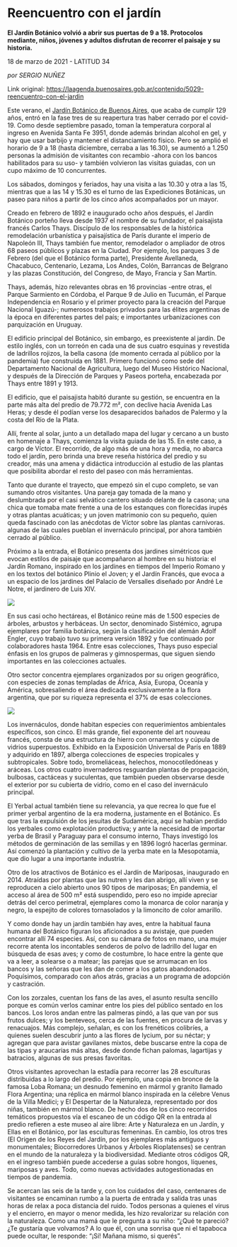 # Reencuentro con el jardín

**El Jardín Botánico volvió a abrir sus puertas de 9 a 18. Protocolos mediante, niños, jóvenes y adultos disfrutan de recorrer el paisaje y su historia.**

18 de marzo de 2021 - LATITUD 34

_por SERGIO NUÑEZ_

Link original: https://laagenda.buenosaires.gob.ar/contenido/5029-reencuentro-con-el-jardin



Este verano, el [Jardín Botánico de Buenos Aires](https://href.li/?https://www.buenosaires.gob.ar/jardinbotanico), que acaba de cumplir 129 años, entró en la fase tres de su reapertura tras haber cerrado por el covid-19. Como desde septiembre pasado, toman la temperatura corporal al ingreso en Avenida Santa Fe 3951, donde además brindan alcohol en gel, y hay que usar barbijo y mantener el distanciamiento físico. Pero se amplió el horario de 9 a 18 (hasta diciembre, cerraba a las 16.30), se aumentó a 1.250 personas la admisión de visitantes con recambio -ahora con los bancos habilitados para su uso- y también volvieron las visitas guiadas, con un cupo máximo de 10 concurrentes.




Los sábados, domingos y feriados, hay una visita a las 10.30 y otra a las 15, mientras que a las 14 y 15.30 es el turno de las Expediciones Botánicas, un paseo para niños a partir de los cinco años acompañados por un mayor.




Creado en febrero de 1892 e inaugurado ocho años después, el Jardín Botánico porteño lleva desde 1937 el nombre de su fundador, el paisajista francés Carlos Thays. Discípulo de los responsables de la histórica remodelación urbanística y paisajística de París durante el imperio de Napoleón III, Thays también fue mentor, remodelador o ampliador de otros 68 paseos públicos y plazas en la Ciudad. Por ejemplo, los parques 3 de Febrero (del que el Botánico forma parte), Presidente Avellaneda, Chacabuco, Centenario, Lezama, Los Andes, Colón, Barrancas de Belgrano y las plazas Constitución, del Congreso, de Mayo, Francia y San Martín.




Thays, además, hizo relevantes obras en 16 provincias -entre otras, el Parque Sarmiento en Córdoba, el Parque 9 de Julio en Tucumán, el Parque Independencia en Rosario y el primer proyecto para la creación del Parque Nacional Iguazú-; numerosos trabajos privados para las élites argentinas de la época en diferentes partes del país; e importantes urbanizaciones con parquización en Uruguay.




El edificio principal del Botánico, sin embargo, es preexistente al jardín. De estilo inglés, con un torreón en cada una de sus cuatro esquinas y revestida de ladrillos rojizos, la bella casona (de momento cerrada al público por la pandemia) fue construida en 1881. Primero funcionó como sede del Departamento Nacional de Agricultura, luego del Museo Histórico Nacional, y después de la Dirección de Parques y Paseos porteña, encabezada por Thays entre 1891 y 1913.




El edificio, que el paisajista habitó durante su gestión, se encuentra en la parte más alta del predio de 79.772 m², con declive hacia Avenida Las Heras; y desde él podían verse los desaparecidos bañados de Palermo y la costa del Río de la Plata.




Allí, frente al solar, junto a un detallado mapa del lugar y cercano a un busto en homenaje a Thays, comienza la visita guiada de las 15. En este caso, a cargo de Víctor. El recorrido, de algo más de una hora y media, no abarca todo el jardín, pero brinda una breve reseña histórica del predio y su creador, más una amena y didáctica introducción al estudio de las plantas que posibilita abordar el resto del paseo con más herramientas.




Tanto que durante el trayecto, que empezó sin el cupo completo, se van sumando otros visitantes. Una pareja gay tomada de la mano y deslumbrada por el casi selvático cantero situado delante de la casona; una chica que tomaba mate frente a una de los estanques con florecidas irupés y otras plantas acuáticas; y un joven matrimonio con su pequeño, quien queda fascinado con las anécdotas de Víctor sobre las plantas carnívoras. algunas de las cuales pueblan el invernáculo principal, por ahora también cerrado al público.




Próximo a la entrada, el Botánico presenta dos jardines simétricos que evocan estilos de paisaje que acompañaron al hombre en su historia: el Jardín Romano, inspirado en los jardines en tiempos del Imperio Romano y en los textos del botánico Plinio el Joven; y el Jardín Francés, que evoca a un espacio de los jardines del Palacio de Versalles diseñado por André Le Notre, el jardinero de Luis XIV.




![](https://cdn.flowlikemusic.com/files/images/45694/975255ba-46ae-4c16-abec-9cf23b5d334d.jpeg)




En sus casi ocho hectáreas, el Botánico reúne más de 1.500 especies de árboles, arbustos y herbáceas. Un sector, denominado Sistémico, agrupa ejemplares por familia botánica, según la clasificación del alemán Adolf Engler, cuyo trabajo tuvo su primera versión 1892 y fue continuado por colaboradores hasta 1964. Entre esas colecciones, Thays puso especial énfasis en los grupos de palmeras y gimnospermas, que siguen siendo importantes en las colecciones actuales.




Otro sector concentra ejemplares organizados por su origen geográfico, con especies de zonas templadas de África, Asia, Europa, Oceanía y América, sobresaliendo el área dedicada exclusivamente a la flora argentina, que por su riqueza representa el 37% de esas colecciones.




![](https://cdn.flowlikemusic.com/files/images/45695/1970f6ee-a92f-465f-b1d9-99ccfdfc814e.jpeg)




Los invernáculos, donde habitan especies con requerimientos ambientales específicos, son cinco. El más grande, fiel exponente del art nouveau francés, consta de una estructura de hierro con ornamentos y cúpula de vidrios superpuestos. Exhibido en la Exposición Universal de París en 1889 y adquirido en 1897, alberga colecciones de especies tropicales y subtropicales. Sobre todo, bromeliáceas, helechos, monocotiledóneas y aráceas. Los otros cuatro invernaderos resguardan plantas de propagación, bulbosas, cactáceas y suculentas, que también pueden observarse desde el exterior por su cubierta de vidrio, como en el caso del invernáculo principal.




El Yerbal actual también tiene su relevancia, ya que recrea lo que fue el primer yerbal argentino de la era moderna, justamente en el Botánico. Es que tras la expulsión de los jesuitas de Sudamérica, aquí se habían perdido los yerbales como explotación productiva; y ante la necesidad de importar yerba de Brasil y Paraguay para el consumo interno, Thays investigó los métodos de germinación de las semillas y en 1896 logró hacerlas germinar. Así comenzó la plantación y cultivo de la yerba mate en la Mesopotamia, que dio lugar a una importante industria.




Otro de los atractivos de Botánico es el Jardín de Mariposas, inaugurado en 2014. Atraídas por plantas que las nutren y les dan abrigo, allí viven y se reproducen a cielo abierto unos 90 tipos de mariposas; En pandemia, el acceso al área de 500 m² está suspendido, pero eso no impide apreciar detrás del cerco perimetral, ejemplares como la monarca de color naranja y negro, la espejito de colores tornasolados y la limoncito de color amarillo.




Y como donde hay un jardín también hay aves, entre la habitual fauna humana del Botánico figuran los aficionados a su avistaje, que pueden encontrar allí 74 especies. Así, con su cámara de fotos en mano, una mujer recorre atenta los incontables senderos de polvo de ladrillo del lugar en búsqueda de esas aves; y como de costumbre, lo hace entre la gente que va a leer, a solearse o a matear; las parejas que se arrumacan en los bancos y las señoras que les dan de comer a los gatos abandonados. Poquísimos, comparado con años atrás, gracias a un programa de adopción y castración.




Con los zorzales, cuentan los fans de las aves, el asunto resulta sencillo porque es común verlos caminar entre los pies del público sentado en los bancos. Los loros andan entre las palmeras pindó, a las que van por sus frutos dulces; y los benteveos, cerca de las fuentes, en procura de larvas y renacuajos. Más complejo, señalan, es con los frenéticos colibríes, a quienes suelen descubrir junto a las flores de lycium, por su néctar; y agregan que para avistar gavilanes mixtos, debe buscarse entre la copa de las tipas y araucarias más altas, desde donde fichan palomas, lagartijas y batracios, algunas de sus presas favoritas.




Otros visitantes aprovechan la estadía para recorrer las 28 esculturas distribuidas a lo largo del predio. Por ejemplo, una copia en bronce de la famosa Loba Romana; un desnudo femenino en mármol y granito llamado Flora Argentina; una réplica en mármol blanco inspirada en la célebre Venus de la Villa Medici; y El Despertar de la Naturaleza, representado por dos niñas, también en mármol blanco. De hecho dos de los cinco recorridos temáticos propuestos vía el escaneo de un código QR en la entrada al predio refieren a este museo al aire libre: Arte y Naturaleza en un Jardín, y Ellas en el Botánico, por las esculturas femeninas. En cambio, los otros tres (El Origen de los Reyes del Jardín, por los ejemplares más antiguos y monumentales; Biocorredores Urbanos y Árboles Rioplatenses) se centran en el mundo de la naturaleza y la biodiversidad. Mediante otros códigos QR, en el ingreso también puede accederse a guías sobre hongos, líquenes, mariposas y aves. Todo, como nuevas actividades autogestionadas en tiempos de pandemia.




Se acercan las seis de la tarde y, con los cuidados del caso, centenares de visitantes se encaminan rumbo a la puerta de entrada y salida tras unas horas de relax a poca distancia del ruido. Todos personas a quienes el virus y el encierro, en mayor o menor medida, les hizo revalorizar su relación con la naturaleza. Como una mamá que le pregunta a su niño: “¿Qué te pareció? ¿Te gustaría que volvamos? A lo que él, con una sonrisa que ni el tapaboca puede ocultar, le responde: “¡Sí! Mañana mismo, si querés”.



